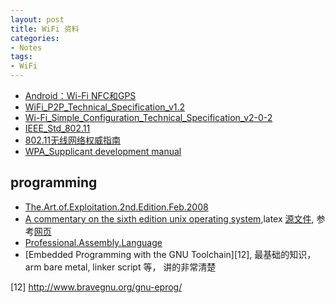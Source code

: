 ```yaml
---
layout: post
title: WiFi 资料
categories:
- Notes
tags:
- WiFi
---
```



 - [Android：Wi-Fi NFC和GPS][1]
 - [WiFi_P2P_Technical_Specification_v1.2][2]
 - [Wi-Fi_Simple_Configuration_Technical_Specification_v2-0-2][3]
 - [IEEE_Std_802.11][4]
 - [802.11无线网络权威指南][5]
 - [WPA_Supplicant development manual][7]
 
## programming
 - [The.Art.of.Exploitation.2nd.Edition.Feb.2008][6]
 - [A commentary on the sixth edition unix operating system][8],latex [源文件][9], 参考[网页][10]
 - [Professional.Assembly.Language][11]
 - [Embedded Programming with the GNU Toolchain][12], 最基础的知识， arm bare metal, linker script 等， 讲的非常清楚




[1]: /pdf/wifi/Android%EF%BC%9AWi-Fi%20NFC%E5%92%8CGPS.pdf
[2]: /pdf/wifi/WiFi_P2P_Technical_Specification_v1.2.pdf
[3]: /pdf/wifi/Wi-Fi_Simple_Configuration_Technical_Specification_v2-0-2.pdf
[4]: /pdf/wifi/IEEE_Std_802.11.pdf
[5]: /pdf/wifi/802.11%E6%97%A0%E7%BA%BF%E7%BD%91%E7%BB%9C%E6%9D%83%E5%A8%81%E6%8C%87%E5%8D%97(%E7%AC%AC%E4%BA%8C%E7%89%88%E5%85%A8_%E9%9D%9E%E6%89%AB%E6%8F%8F).pdf
[6]: /pdf/programming/The.Art.of.Exploitation.2nd.Edition.Feb.2008.pdf
[7]: /pdf/wifi/wpa_supplicant-devel.pdf
[8]: /pdf/programming/A%20COMMENTARY%20ON%20THE%20SIXTH%20EDITION%20UNIX%20OPERATING%20SYSTEM.pdf
[9]: /latex/a-commentary-on-sixth-edition-unix-operating-system.tar.gz
[10]: http://pdos.csail.mit.edu/6.828/2012/index.html
[11]: /pdf/programming/Wrox.Professional.Assembly.Language.Jan.2005.eBook-DDU.pdf
[12] http://www.bravegnu.org/gnu-eprog/
